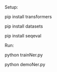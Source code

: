 Setup:

pip install transformers

pip install datasets

pip install seqeval



Run:

python trainNer.py

python demoNer.py
